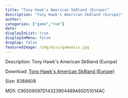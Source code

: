 ```yaml
---
title: "Tony Hawk's American Sk8land (Europe)"
description: "Tony Hawk's American Sk8land (Europe)"
author: 
categories: ["game","rom"]
date: 
displayInList: true
displayInMenu: false
dropCap: false
featuredImage: /img/miss/gamemiss.jpg
---
```


Description: Tony Hawk's American Sk8land (Europe)

Download: <a style="text-decoration:underline;" href="https://mega.nz/#!GX5QFQgC!K9wSCcN3yXkWLdRlUi9RqZsUr9Y4w-VpN7bw1YkyWzM" target = "_blank" rel = "nofollow" > Tony Hawk's American Sk8land (Europe)</a>

Size: 8388608

MD5: C95509097D14323904489A65D51014AC

